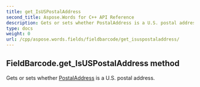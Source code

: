 ```yaml
---
title: get_IsUSPostalAddress
second_title: Aspose.Words for C++ API Reference
description: Gets or sets whether PostalAddress is a U.S. postal address. 
type: docs
weight: 0
url: /cpp/aspose.words.fields/fieldbarcode/get_isuspostaladdress/
---
```

## FieldBarcode.get_IsUSPostalAddress method


Gets or sets whether [PostalAddress](./get_postaladdress/) is a U.S. postal address.


